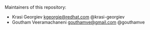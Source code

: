 Maintainers of this repository:

* Krasi Georgiev <kgeorgie@redhat.com> @krasi-georgiev
* Goutham Veeramachaneni <gouthamve@gmail.com> @gouthamve